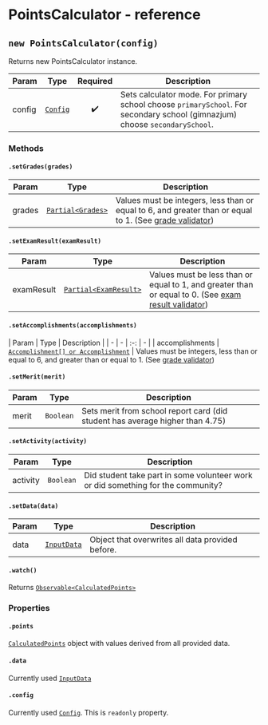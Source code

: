 # PointsCalculator - reference

## `new PointsCalculator(config)`

Returns new PointsCalculator instance.

| Param | Type | Required | Description |
| - | - | :-: | - |
| config | [`Config`](/docs/packages/@warsawlo__points-calculator/api-reference/interfaces#config) | :heavy_check_mark: | Sets calculator mode. For primary school choose ```primarySchool```. For secondary school (gimnazjum) choose ``secondarySchool``.

### Methods

#### `.setGrades(grades)`

| Param | Type | Description |
| - | - | - |
| grades | [`Partial<Grades>`](/docs/packages/@warsawlo__points-calculator/api-reference/interfaces#grades) | Values must be integers, less than or equal to 6, and greater than or equal to 1. (See [grade validator](/docs/packages/@warsawlo__points-calculator/api-reference/validators#grade-validator))

#### `.setExamResult(examResult)`

| Param | Type | Description |
| - | - | - |
| examResult | [`Partial<ExamResult>`](/docs/packages/@warsawlo__points-calculator/api-reference/interfaces#examresult) | Values must be less than or equal to 1, and greater than or equal to 0. (See [exam result validator](/docs/packages/@warsawlo__points-calculator/api-reference/validators#exam-result-validator))

#### `.setAccomplishments(accomplishments)`

| Param | Type | Description |
| - | - | :-: | - |
| accomplishments | [`Accomplishment[] or Accomplishment`](/docs/packages/@warsawlo__points-calculator/api-reference/interfaces#accomplishment) | Values must be integers, less than or equal to 6, and greater than or equal to 1. (See [grade validator](/docs/packages/@warsawlo__points-calculator/api-reference/validators#gradeValidator))

#### `.setMerit(merit)`

| Param | Type | Description |
| - | - | - |
| merit | ``Boolean`` | Sets merit from school report card (did student has average higher than 4.75)

#### `.setActivity(activity)`

| Param | Type | Description |
| - | - | - |
| activity | ``Boolean`` | Did student take part in some volunteer work or did something for the community?

#### `.setData(data)`

| Param | Type | Description |
| - | - | - |
| data | [`InputData`](/docs/packages/@warsawlo__points-calculator/api-reference/interfaces#InputData) | Object that overwrites all data provided before.


#### `.watch()`

Returns [`Observable<CalculatedPoints>`](/docs/packages/@warsawlo__points-calculator/api-reference/interfaces#CalculatedPoints)

### Properties

#### `.points`

[`CalculatedPoints`](/docs/packages/@warsawlo__points-calculator/api-reference/interfaces#CalculatedPoints) object with values derived from all provided data.

#### `.data`

Currently used [`InputData`](/docs/packages/@warsawlo__points-calculator/api-reference/interfaces#InputData)

#### `.config`

Currently used [`Config`](/docs/packages/@warsawlo__points-calculator/api-reference/interfaces#Config). This is `readonly` property.
